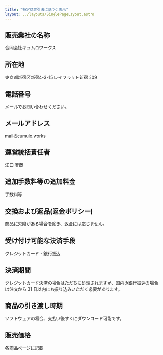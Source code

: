 ```yaml
---
title: "特定商取引法に基づく表示"
layout: ../layouts/SinglePageLayout.astro
---
```


## 販売業社の名称

合同会社キュムロワークス

## 所在地

東京都新宿区新宿4-3-15 レイフラット新宿 309

## 電話番号

メールでお問い合わせください。

## メールアドレス

<mail@cumulo.works>

## 運営統括責任者

江口 智哉

## 追加手数料等の追加料金

手数料等

## 交換および返品(返金ポリシー)

商品に欠陥がある場合を除き、返金には応じません。

## 受け付け可能な決済手段

クレジットカード・銀行振込

## 決済期間

クレジットカード決済の場合はただちに処理されますが、国内の銀行振込の場合は注文から 31 日以内にお振り込みいただく必要があります。

## 商品の引き渡し時期

ソフトウェアの場合、支払い後すぐにダウンロード可能です。

## 販売価格

各商品ページに記載
